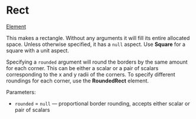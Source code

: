 # Rect

[Element](/docs/element)

This makes a rectangle. Without any arguments it will fill its entire allocated space. Unless otherwise specified, it has a `null` aspect. Use **Square** for a square with a unit aspect.

Specifying a `rounded` argument will round the borders by the same amount for each corner. This can be either a scalar or a pair of scalars corresponding to the x and y radii of the corners. To specify different roundings for each corner, use the **RoundedRect** element.

Parameters:
- `rounded` = `null` — proportional border rounding, accepts either scalar or pair of scalars
